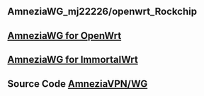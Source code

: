 AmneziaWG_mj22226/openwrt_Rockchip
---------------------
[AmneziaWG for OpenWrt](https://github.com/samara1531/amneziawg-openwrt)
---------------------
[AmneziaWG for ImmortalWrt](https://github.com/samara15321/amneziawg-immortalwrt)
---------------------
Source Code [AmneziaVPN/WG](https://github.com/amnezia-vpn/amneziawg-openwrt)
--------------------------
